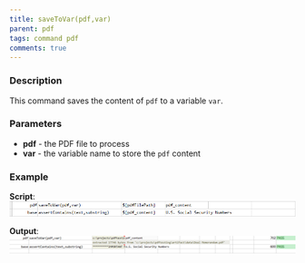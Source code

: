 ```yaml
---
title: saveToVar(pdf,var)
parent: pdf
tags: command pdf
comments: true
---
```



### Description
This command saves the content of `pdf` to a variable `var`.


### Parameters
- **pdf** \- the PDF file to process
- **var** \- the variable name to store the `pdf` content


### Example
**Script**:<br/>
![script](image/saveToVar_01.png)

**Output**:<br/>
![output](image/saveToVar_02.png)
